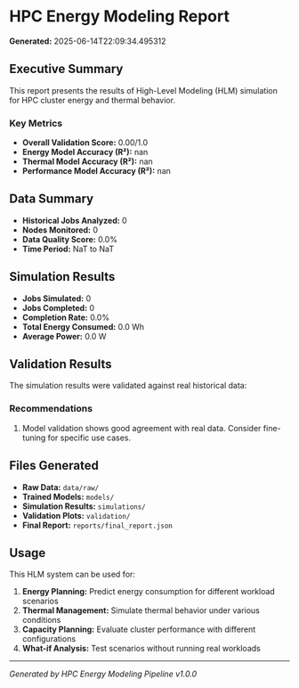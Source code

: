 
# HPC Energy Modeling Report

**Generated:** 2025-06-14T22:09:34.495312

## Executive Summary

This report presents the results of High-Level Modeling (HLM) simulation for HPC cluster energy and thermal behavior.

### Key Metrics

- **Overall Validation Score:** 0.00/1.0
- **Energy Model Accuracy (R²):** nan
- **Thermal Model Accuracy (R²):** nan
- **Performance Model Accuracy (R²):** nan

## Data Summary

- **Historical Jobs Analyzed:** 0
- **Nodes Monitored:** 0
- **Data Quality Score:** 0.0%
- **Time Period:** NaT to NaT

## Simulation Results

- **Jobs Simulated:** 0
- **Jobs Completed:** 0
- **Completion Rate:** 0.0%
- **Total Energy Consumed:** 0.0 Wh
- **Average Power:** 0.0 W

## Validation Results

The simulation results were validated against real historical data:

### Recommendations

1. Model validation shows good agreement with real data. Consider fine-tuning for specific use cases.


## Files Generated

- **Raw Data:** `data/raw/`
- **Trained Models:** `models/`
- **Simulation Results:** `simulations/`
- **Validation Plots:** `validation/`
- **Final Report:** `reports/final_report.json`

## Usage

This HLM system can be used for:

1. **Energy Planning:** Predict energy consumption for different workload scenarios
2. **Thermal Management:** Simulate thermal behavior under various conditions
3. **Capacity Planning:** Evaluate cluster performance with different configurations
4. **What-if Analysis:** Test scenarios without running real workloads

---

*Generated by HPC Energy Modeling Pipeline v1.0.0*
